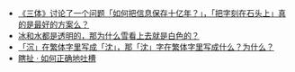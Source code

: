 + [《三体》讨论了一个问题「如何把信息保存十亿年？」，「把字刻在石头上」真的是最好的方案么？](https://daily.zhihu.com/story/9778448)
+ [冰和水都是透明的，那为什么雪看上去就是白色的？](https://daily.zhihu.com/story/9778453)
+ [「沉」在繁体字里写成「沈」，那「沈」字在繁体字里写成什么？为什么？](https://daily.zhihu.com/story/9778455)
+ [瞎扯 · 如何正确地吐槽](https://daily.zhihu.com/story/9778343)
